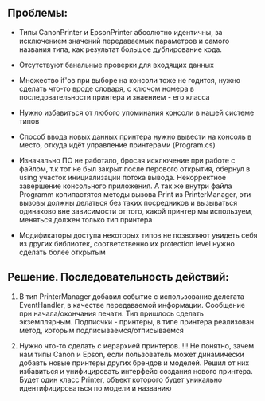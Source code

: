 ﻿## Проблемы:
- Типы CanonPrinter и EpsonPrinter абсолютно идентичны, за исключением значений передаваемых параметров и 
самого названия типа, как результат большое дублирование кода.

- Отсутствуют банальные проверки для входящих данных

- Множество if'ов при выборе на консоли тоже не годится, нужно сделать что-то вроде словаря, с ключом номера
в последовательности принтера и знаением - его класса

- Нужно избавиться от любого упоминания консоли в нашей системе типов

- Способ ввода новых данных принтера нужно вывести на консоль в место, откуда идёт управление принтерами (Program.cs)

- Изначально ПО не работало, бросая исключение при работе с файлом, т.к тот не был закрыт после перового открытия,
обернул в using участок инициализации потока вывода. Некорректное завершение консольного приложения. А так же
внутри файла Programm копипастятся методы вызова Print из PrinterManager, эти вызовы должны делаться без таких
посредников и вызываться одинаково вне зависимости от того, какой принтер мы используем, меняться должен только тип принтера

- Модификаторы доступа некоторых типов не позволяют увидеть себя из других библиотек, соответственно их protection
level нужно сделать более открытым

 ## Решение. Последовательность действий:

 1) В тип PrinterManager добавил событие с использование делегата EventHandler, в качестве передаваемой информации. Cообщение
 при начала/окончания печати. Тип пришлось сделать экземплярным. Подписчки - принтеры, в типе принтера
 реализован метод, которым подписываемся/отписываемся

 2) Нужно что-то сделать с иерархией принтеров. !!! Не понятно, зачем нам типы Canon и Epson, если пользователь может
 динамически добавть новые принтеры других брендов и моделей. Решил от них избавиться и унифицировать интерфейс создания
 нового принтера. Будет один класс Printer, объект которого будет уникально идентифицироваться по модели и названию